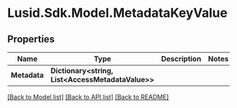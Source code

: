 # Lusid.Sdk.Model.MetadataKeyValue

## Properties

Name | Type | Description | Notes
------------ | ------------- | ------------- | -------------
**Metadata** | **Dictionary&lt;string, List&lt;AccessMetadataValue&gt;&gt;** |  | 

[[Back to Model list]](../README.md#documentation-for-models) [[Back to API list]](../README.md#documentation-for-api-endpoints) [[Back to README]](../README.md)

